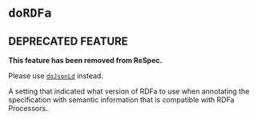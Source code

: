 # `doRDFa`

## DEPRECATED FEATURE
**This feature has been removed from ReSpec.**

Please use [`doJsonLd`](doJsonLd) instead. 

A setting that indicated what version of RDFa to use when annotating the specification with semantic information that is compatible with RDFa Processors.

